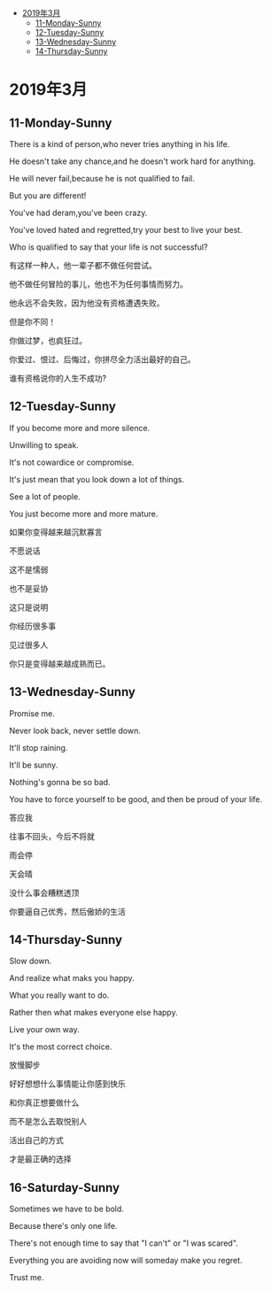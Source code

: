 <!-- GFM-TOC -->
* [2019年3月](#2019年3月)
    * [11-Monday-Sunny](#11-Monday-Sunny)
    * [12-Tuesday-Sunny](#12-Tuesday-Sunny)
    * [13-Wednesday-Sunny](#13-Wednesday-Sunny)
    * [14-Thursday-Sunny](#14-Thursday-Sunny)
<!-- GFM-TOC -->


# 2019年3月

## 11-Monday-Sunny

There is a kind of person,who never tries anything in his life.

He doesn't take any chance,and he doesn't work hard for anything.

He will never fail,because he is not qualified to fail.

But you are different!

You've had deram,you've been crazy.

You've loved hated and regretted,try your best to live your best.

Who is qualified to say that your life is not successful?


有这样一种人，他一辈子都不做任何尝试。

他不做任何冒险的事儿，他也不为任何事情而努力。

他永远不会失败，因为他没有资格遭遇失败。

但是你不同！

你做过梦，也疯狂过。

你爱过、恨过、后悔过，你拼尽全力活出最好的自己。

谁有资格说你的人生不成功?


## 12-Tuesday-Sunny

If you become more and more silence.  

Unwilling to speak.  

It's not cowardice or compromise.   

It's just mean that you look down a lot of things.  

See a lot of people.  

You just become more and more mature.  

如果你变得越来越沉默寡言  

不愿说话  

这不是懦弱  

也不是妥协  

这只是说明  

你经历很多事  

见过很多人  

你只是变得越来越成熟而已。


## 13-Wednesday-Sunny

Promise me.  

Never look back, never settle down.  

It'll stop raining.  

It'll be sunny.  

Nothing's gonna be so bad.  

You have to force yourself to be good, and then be proud of your life.  

答应我  

往事不回头，今后不将就  

雨会停  

天会晴  

没什么事会糟糕透顶  

你要逼自己优秀，然后傲娇的生活  


## 14-Thursday-Sunny

Slow down.  

And realize what maks you happy.  

What you really want to do.  

Rather then what makes everyone else happy.  

Live your own way.  

It's the most correct choice.  

放慢脚步  

好好想想什么事情能让你感到快乐  

和你真正想要做什么  

而不是怎么去取悦别人  

活出自己的方式  

才是最正确的选择  


## 16-Saturday-Sunny  

Sometimes we have to be bold.  

Because there's only one life.  

There's not enough time to say that "I can't" or "I was scared".  

Everything you are avoiding now will someday make you regret.  

Trust me.  




